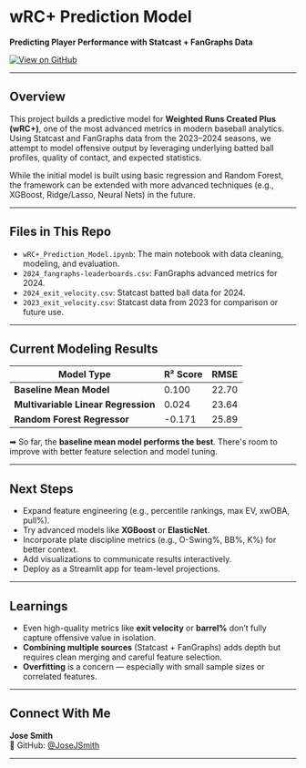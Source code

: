 # wRC+ Prediction Model  
**Predicting Player Performance with Statcast + FanGraphs Data**

[![View on GitHub](https://img.shields.io/badge/GitHub-View%20Repo-black?logo=github)](https://github.com/JoseJSmith/wrc_plus_model)

---

## Overview

This project builds a predictive model for **Weighted Runs Created Plus (wRC+)**, one of the most advanced metrics in modern baseball analytics. Using Statcast and FanGraphs data from the 2023–2024 seasons, we attempt to model offensive output by leveraging underlying batted ball profiles, quality of contact, and expected statistics.

While the initial model is built using basic regression and Random Forest, the framework can be extended with more advanced techniques (e.g., XGBoost, Ridge/Lasso, Neural Nets) in the future.

---

## Files in This Repo

- `wRC+_Prediction_Model.ipynb`: The main notebook with data cleaning, modeling, and evaluation.
- `2024_fangraphs-leaderboards.csv`: FanGraphs advanced metrics for 2024.
- `2024_exit_velocity.csv`: Statcast batted ball data for 2024.
- `2023_exit_velocity.csv`: Statcast data from 2023 for comparison or future use.

---

## Current Modeling Results

| Model Type            | R² Score | RMSE   |
|-----------------------|----------|--------|
| **Baseline Mean Model** | 0.100    | 22.70  |
| **Multivariable Linear Regression** | 0.024    | 23.64  |
| **Random Forest Regressor**         | -0.171   | 25.89  |

➡ So far, the **baseline mean model performs the best**. There's room to improve with better feature selection and model tuning.

---

##  Next Steps

- Expand feature engineering (e.g., percentile rankings, max EV, xwOBA, pull%).
- Try advanced models like **XGBoost** or **ElasticNet**.
- Incorporate plate discipline metrics (e.g., O-Swing%, BB%, K%) for better context.
- Add visualizations to communicate results interactively.
- Deploy as a Streamlit app for team-level projections.

---

##  Learnings

- Even high-quality metrics like **exit velocity** or **barrel%** don’t fully capture offensive value in isolation.
- **Combining multiple sources** (Statcast + FanGraphs) adds depth but requires clean merging and careful feature selection.
- **Overfitting** is a concern — especially with small sample sizes or correlated features.

---

##  Connect With Me

**Jose Smith**  
🔗 GitHub: [@JoseJSmith](https://github.com/JoseJSmith)

---


